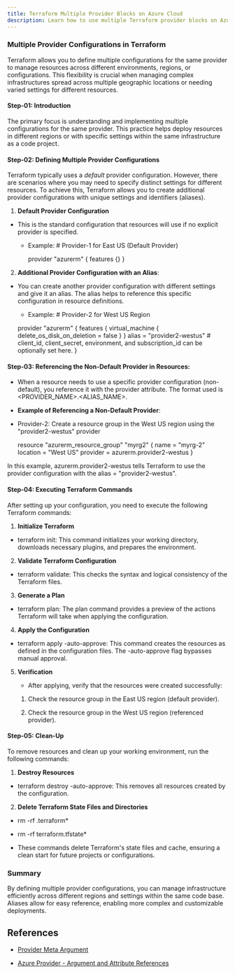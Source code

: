 ```yaml
---
title: Terraform Multiple Provider Blocks on Azure Cloud
description: Learn how to use multiple Terraform provider blocks on Azure Cloud
---
```


### Multiple Provider Configurations in Terraform

Terraform allows you to define multiple configurations for the same provider to manage resources across different environments, regions, or configurations. This flexibility is crucial when managing complex infrastructures spread across multiple geographic locations or needing varied settings for different resources.

#### Step-01: Introduction

The primary focus is understanding and implementing multiple configurations for the same provider. This practice helps deploy resources in different regions or with specific settings within the same infrastructure as a code project.

#### Step-02: Defining Multiple Provider Configurations

Terraform typically uses a *default* provider configuration. However, there are scenarios where you may need to specify distinct settings for different resources. To achieve this, Terraform allows you to create additional provider configurations with unique settings and identifiers (aliases).

1. **Default Provider Configuration**

- This is the standard configuration that resources will use if no explicit provider is specified.
     
   - Example: # Provider-1 for East US (Default Provider)
     
     provider "azurerm" {
       features {}
     }
     

2. **Additional Provider Configuration with an Alias**:

- You can create another provider configuration with different settings and give it an alias. The alias helps to reference this specific configuration in resource definitions.

    - Example: # Provider-2 for West US Region
   
     provider "azurerm" {
       features {
         virtual_machine {
           delete_os_disk_on_deletion = false
         }
       }
       alias = "provider2-westus"
       # client_id, client_secret, environment, and subscription_id can be optionally set here.
     }
     

#### Step-03: Referencing the Non-Default Provider in Resources: 

- When a resource needs to use a specific provider configuration (non-default), you reference it with the provider attribute. The format used is <PROVIDER_NAME>.<ALIAS_NAME>.

- **Example of Referencing a Non-Default Provider**:

- Provider-2: Create a resource group in the West US region using the "provider2-westus" provider
  
  resource "azurerm_resource_group" "myrg2" {
    name     = "myrg-2"
    location = "West US"
    provider = azurerm.provider2-westus
  }
  

In this example, azurerm.provider2-westus tells Terraform to use the provider configuration with the alias = "provider2-westus".

#### Step-04: Executing Terraform Commands

After setting up your configuration, you need to execute the following Terraform commands:

1. **Initialize Terraform**
   
 - terraform init: This command initializes your working directory, downloads necessary plugins, and prepares the environment.

2. **Validate Terraform Configuration**

 - terraform validate: This checks the syntax and logical consistency of the Terraform files.

3. **Generate a Plan**
   
 -  terraform plan: The plan command provides a preview of the actions Terraform will take when applying the configuration.

4. **Apply the Configuration**
   
- terraform apply -auto-approve: This command creates the resources as defined in the configuration files. The -auto-approve flag bypasses manual approval.

5. **Verification**
 
   - After applying, verify that the resources were created successfully:

    1. Check the resource group in the East US region (default provider).

   2. Check the resource group in the West US region (referenced provider).

#### Step-05: Clean-Up

To remove resources and clean up your working environment, run the following commands:

1. **Destroy Resources**
   
  -  terraform destroy -auto-approve: This removes all resources created by the configuration.

2. **Delete Terraform State Files and Directories**
   
 -  rm -rf .terraform*
   
-   rm -rf terraform.tfstate*
   
- These commands delete Terraform's state files and cache, ensuring a clean start for future projects or configurations.

### Summary

By defining multiple provider configurations, you can manage infrastructure efficiently across different regions and settings within the same code base. Aliases allow for easy reference, enabling more complex and customizable deployments.

## References

- [Provider Meta Argument](https://www.terraform.io/docs/configuration/meta-arguments/resource-provider.html)

- [Azure Provider - Argument and Attribute References](https://registry.terraform.io/providers/hashicorp/azurerm/latest/docs)
